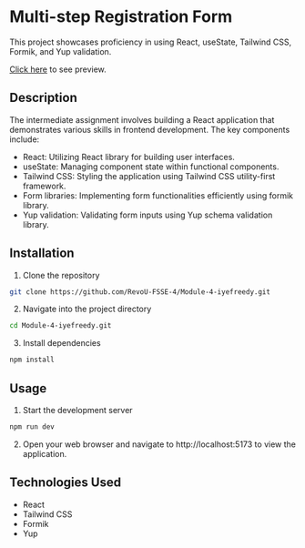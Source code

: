 # Multi-step Registration Form

This project showcases proficiency in using React, useState, Tailwind CSS, Formik, and Yup validation.

[Click here](https://freedcode-library.netlify.app/) to see preview.

## Description

The intermediate assignment involves building a React application that demonstrates various skills in frontend development. The key components include:

-   React: Utilizing React library for building user interfaces.
-   useState: Managing component state within functional components.
-   Tailwind CSS: Styling the application using Tailwind CSS utility-first framework.
-   Form libraries: Implementing form functionalities efficiently using formik library.
-   Yup validation: Validating form inputs using Yup schema validation library.

## Installation

1. Clone the repository

```bash
git clone https://github.com/RevoU-FSSE-4/Module-4-iyefreedy.git
```

2. Navigate into the project directory

```bash
cd Module-4-iyefreedy.git
```

3. Install dependencies

```bash
npm install
```

## Usage

1. Start the development server

```bash
npm run dev
```

2. Open your web browser and navigate to http://localhost:5173 to view the application.

## Technologies Used

-   React
-   Tailwind CSS
-   Formik
-   Yup
